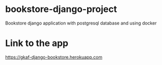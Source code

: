 # bookstore-django-project
Bookstore django application with postgresql database and using docker
# Link to the app
https://gkaf-django-bookstore.herokuapp.com
